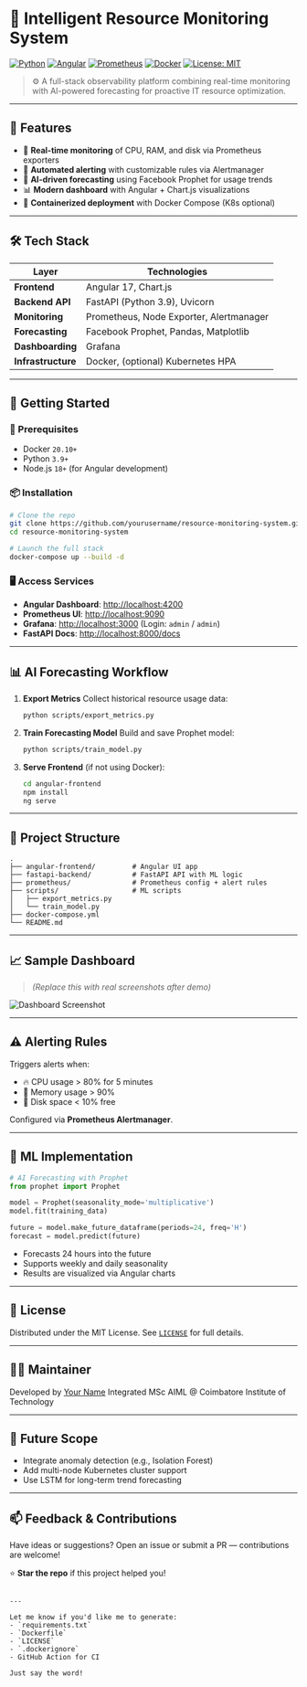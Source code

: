 
# 🧠 Intelligent Resource Monitoring System

[![Python](https://img.shields.io/badge/Python-3.9+-blue.svg)](https://www.python.org/)
[![Angular](https://img.shields.io/badge/Angular-17-red.svg)](https://angular.io/)
[![Prometheus](https://img.shields.io/badge/Prometheus-2.47-orange.svg)](https://prometheus.io/)
[![Docker](https://img.shields.io/badge/Docker-20.10+-blue)](https://www.docker.com/)
[![License: MIT](https://img.shields.io/badge/License-MIT-yellow.svg)](LICENSE)

> ⚙️ A full-stack observability platform combining real-time monitoring with AI-powered forecasting for proactive IT resource optimization.

---

## 🌟 Features

- 🔄 **Real-time monitoring** of CPU, RAM, and disk via Prometheus exporters  
- 🚨 **Automated alerting** with customizable rules via Alertmanager  
- 🤖 **AI-driven forecasting** using Facebook Prophet for usage trends  
- 📊 **Modern dashboard** with Angular + Chart.js visualizations  
- 🐳 **Containerized deployment** with Docker Compose (K8s optional)

---

## 🛠️ Tech Stack

| Layer             | Technologies                              |
|------------------|-------------------------------------------|
| **Frontend**      | Angular 17, Chart.js                      |
| **Backend API**   | FastAPI (Python 3.9), Uvicorn             |
| **Monitoring**    | Prometheus, Node Exporter, Alertmanager  |
| **Forecasting**   | Facebook Prophet, Pandas, Matplotlib      |
| **Dashboarding**  | Grafana                                   |
| **Infrastructure**| Docker, (optional) Kubernetes HPA         |

---

## 🚀 Getting Started

### 🔧 Prerequisites

- Docker `20.10+`
- Python `3.9+`
- Node.js `18+` (for Angular development)

### 📦 Installation

```bash
# Clone the repo
git clone https://github.com/yourusername/resource-monitoring-system.git
cd resource-monitoring-system

# Launch the full stack
docker-compose up --build -d
````

### 🖥️ Access Services

* **Angular Dashboard**: [http://localhost:4200](http://localhost:4200)
* **Prometheus UI**: [http://localhost:9090](http://localhost:9090)
* **Grafana**: [http://localhost:3000](http://localhost:3000) (Login: `admin` / `admin`)
* **FastAPI Docs**: [http://localhost:8000/docs](http://localhost:8000/docs)

---

## 📊 AI Forecasting Workflow

1. **Export Metrics**
   Collect historical resource usage data:

   ```bash
   python scripts/export_metrics.py
   ```

2. **Train Forecasting Model**
   Build and save Prophet model:

   ```bash
   python scripts/train_model.py
   ```

3. **Serve Frontend** (if not using Docker):

   ```bash
   cd angular-frontend
   npm install
   ng serve
   ```

---

## 📁 Project Structure

```
.
├── angular-frontend/         # Angular UI app
├── fastapi-backend/          # FastAPI API with ML logic
├── prometheus/               # Prometheus config + alert rules
├── scripts/                  # ML scripts
│   ├── export_metrics.py
│   └── train_model.py
├── docker-compose.yml
└── README.md
```

---

## 📈 Sample Dashboard

> *(Replace this with real screenshots after demo)*

![Dashboard Screenshot](https://i.imgur.com/JQ8wH7A.png)

---

## ⚠️ Alerting Rules

Triggers alerts when:

* 🔥 CPU usage > 80% for 5 minutes
* 🧠 Memory usage > 90%
* 💾 Disk space < 10% free

Configured via **Prometheus Alertmanager**.

---

## 🤖 ML Implementation

```python
# AI Forecasting with Prophet
from prophet import Prophet

model = Prophet(seasonality_mode='multiplicative')
model.fit(training_data)

future = model.make_future_dataframe(periods=24, freq='H')
forecast = model.predict(future)
```

* Forecasts 24 hours into the future
* Supports weekly and daily seasonality
* Results are visualized via Angular charts

---

## 📜 License

Distributed under the MIT License. See [`LICENSE`](LICENSE) for full details.

---

## 🙋‍♂️ Maintainer

Developed by [Your Name](https://github.com/yourusername)
Integrated MSc AIML @ Coimbatore Institute of Technology

---

## 🔮 Future Scope

* Integrate anomaly detection (e.g., Isolation Forest)
* Add multi-node Kubernetes cluster support
* Use LSTM for long-term trend forecasting

---

## 📫 Feedback & Contributions

Have ideas or suggestions?
Open an issue or submit a PR — contributions are welcome!

⭐ **Star the repo** if this project helped you!

```

---

Let me know if you'd like me to generate:
- `requirements.txt`
- `Dockerfile`
- `LICENSE`
- `.dockerignore`
- GitHub Action for CI

Just say the word!
```
